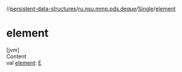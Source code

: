 //[persistent-data-structures](../../index.md)/[ru.nsu.mmp.pds.deque](../index.md)/[Single](index.md)/[element](element.md)



# element  
[jvm]  
Content  
val [element](element.md): [E](index.md)  



